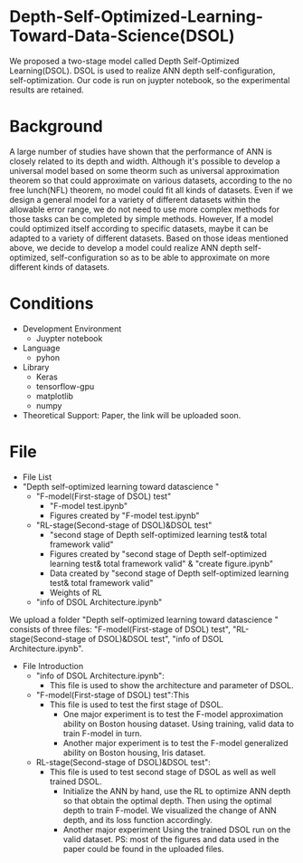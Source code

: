 # Depth-Self-Optimized-Learning-Toward-Data-Science(DSOL)
We proposed a two-stage model called Depth Self-Optimized Learning(DSOL). DSOL is used to realize ANN depth self-configuration, self-optimization. Our code is run on juypter notebook, so the experimental results are retained.
# Background
A large number of studies have shown that the performance of ANN is closely related to its depth and width. Although it's possible to develop a universal model based on some theorm such as universal approximation theorem so that could approximate on various datasets, according to the no free lunch(NFL) theorem, no model could fit all kinds of datasets. Even if we design a general model for a variety of different datasets within the allowable error range, we do not need to use more complex methods for those tasks can be completed by simple methods. However, If a model could optimized itself according to specific datasets, maybe it can be adapted to a variety of different datasets. Based on those ideas mentioned above, we decide to develop a model could realize ANN depth self-optimized, self-configuration so as to be able to approximate on more different kinds of datasets.
# Conditions
* Development Environment
  * Juypter notebook
* Language
  * pyhon
* Library
  * Keras
  * tensorflow-gpu
  * matplotlib
  * numpy
* Theoretical Support: Paper, the link will be uploaded soon.
# File
* File List
 * "Depth self-optimized learning toward datascience "  
   * "F-model(First-stage of DSOL) test"  
      * "F-model test.ipynb"  
      * Figures created by "F-model test.ipynb"  
   * "RL-stage(Second-stage of DSOL)&DSOL test"  
      * "second stage of Depth self-optimized learning test& total framework valid"  
      * Figures created by "second stage of Depth self-optimized learning test& total framework valid" & "create figure.ipynb"   
      * Data created by "second stage of Depth self-optimized learning test& total framework valid"    
      * Weights of RL    
   * "info of DSOL Architecture.ipynb"
 
We upload a folder "Depth self-optimized learning toward datascience " consists of three files: "F-model(First-stage of DSOL) test", "RL-stage(Second-stage of DSOL)&DSOL test", "info of DSOL Architecture.ipynb".
* File Introduction  
  * "info of DSOL Architecture.ipynb": 
    * This file is used to show the architecture and parameter of DSOL.  
  * "F-model(First-stage of DSOL) test":This 
    * This file is used to test the first stage of DSOL. 
      * One major experiment is to test the F-model approximation ability on Boston housing dataset. Using training, valid data to train F-model in turn. 
      * Another major experiment is to test the F-model generalized ability on Boston housing, Iris dataset.
  * RL-stage(Second-stage of DSOL)&DSOL test": 
    * This file is used to test second stage of DSOL as well as well trained DSOL.
      * Initialize the ANN by hand, use the RL to optimize ANN depth so that obtain the optimal depth. Then using the optimal depth to train F-model. We visualized the change of         ANN depth, and its loss function accordingly.
      * Another major experiment Using the trained DSOL run on the valid dataset.
PS: most of the figures and data used in the paper could be found in the uploaded files.
      
 
 
 
